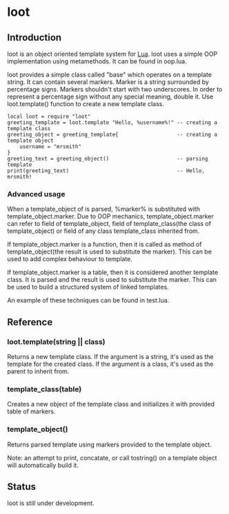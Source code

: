 # loot

## Introduction

loot is an object oriented template system for [Lua](http://www.lua.org/). loot uses a simple OOP implementation using metamethods. It can be found in oop.lua. 

loot provides a simple class called "base" which operates on a template string. It can contain several markers. Marker is a string surrounded by percentage signs. Markers shouldn't start with two underscores. 
In order to represent a percentage sign without any special meaning, double it. 
Use loot.template() function to create a new template class. 

    local loot = require "loot"
    greeting_template = loot.template "Hello, %username%!" -- creating a template class
    greeting_object = greeting_template{                   -- creating a template object
        username = "mrsmith"
    }
    greeting_text = greeting_object()                      -- parsing template
    print(greeting_text)                                   -- Hello, mrsmith!


### Advanced usage

When a template_object of is parsed, %marker% is substituted with template_object.marker. Due to OOP mechanics, template_object.marker can refer to field of template_object, field of template_class(the class of template_object) or field of any class template_class inherited from. 

If template_object.marker is a function, then it is called as method of template_object(the result is used to substitute the marker). This can be used to add complex behaviour to template. 

If template_object.marker is a table, then it is considered another template class. It is parsed and the result is used to substitute the marker. This can be used to build a structured system of linked templates. 

An example of these techniques can be found in test.lua.

## Reference

### loot.template(string || class)

Returns a new template class.
If the argument is a string, it's used as the template for the created class. 
If the argument is a class, it's used as the parent to inherit from. 

### template_class(table)

Creates a new object of the template class and initializes it with provided table of markers. 

### template_object()

Returns parsed template using markers provided to the template object. 

Note: an attempt to print, concatate, or call tostring() on a template object will automatically build it. 

## Status

loot is still under development. 
